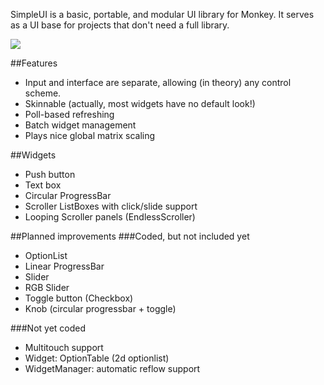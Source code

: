 SimpleUI is a basic, portable, and modular UI library for Monkey.  It serves as a UI base for projects that don't need a full library.

![](http://i.imgur.com/acs0W74.png)

##Features
* Input and interface are separate, allowing (in theory) any control scheme.
* Skinnable (actually, most widgets have no default look!)
* Poll-based refreshing
* Batch widget management
* Plays nice global matrix scaling

##Widgets
* Push button
* Text box
* Circular ProgressBar
* Scroller ListBoxes with click/slide support
* Looping Scroller panels (EndlessScroller)

##Planned improvements
###Coded, but not included yet
* OptionList
* Linear ProgressBar
* Slider
* RGB Slider
* Toggle button (Checkbox)
* Knob (circular progressbar + toggle)

###Not yet coded
* Multitouch support
* Widget: OptionTable (2d optionlist)
* WidgetManager: automatic reflow support
